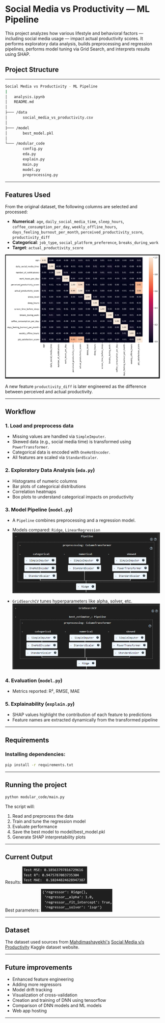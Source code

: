 # Social Media vs Productivity — ML Pipeline

This project analyzes how various lifestyle and behavioral factors — including social media usage — impact actual productivity scores. It performs exploratory data analysis, builds preprocessing and regression pipelines, performs model tuning via Grid Search, and interprets results using SHAP.

## Project Structure

---

```bash
Social Media vs Productivity - ML Pipeline
|
│   analysis.ipynb
│   README.md
│
├─── /data
│       social_media_vs_productivity.csv
│
├─── /model
│       best_model.pkl
│
└─── /modular_code
        config.py
        eda.py
        explain.py
        main.py
        model.py
        preprocessing.py
```

---

## Features Used

From the original dataset, the following columns are selected and processed:

- **Numerical**: `age`, `daily_social_media_time`, `sleep_hours`, `coffee_consumption_per_day`, `weekly_offline_hours`, `days_feeling_burnout_per_month`, `perceived_productivity_score`, `productivity_diff`
- **Categorical**: `job_type`, `social_platform_preference`, `breaks_during_work`
- **Target**: `actual_productivity_score`

<img src = "images/heatmap.png"/>

A new feature `productivity_diff` is later engineered as the difference between perceived and actual productivity.

---

## Workflow

### 1. Load and preprocess data
- Missing values are handled via `SimpleImputer`.
- Skewed data (e.g., social media time) is transformed using `PowerTransformer`.
- Categorical data is encoded with `OneHotEncoder`.
- All features are scaled via `StandardScaler`.

### 2. Exploratory Data Analysis (`eda.py`)
- Histograms of numeric columns
- Bar plots of categorical distributions
- Correlation heatmaps
- Box plots to understand categorical impacts on productivity

### 3. Model Pipeline (`model.py`)
- A `Pipeline` combines preprocessing and a regression model.
- Models compared: `Ridge`, `LinearRegression`
<img src="images/pipeline.png"></img>


- `GridSearchCV` tunes hyperparameters like alpha, solver, etc.
<img src="images/grid_search.png"></img>

### 4. Evaluation (`model.py`)
- Metrics reported: R², RMSE, MAE

### 5. Explainability (`explain.py`)
- SHAP values highlight the contribution of each feature to predictions
- Feature names are extracted dynamically from the transformed pipeline

---

## Requirements

### Installing dependencies:

```bash
pip install -r requirements.txt
```

---

## Running the project

```bash
python modular_code/main.py
```

The script will:
1) Read and preprocess the data
2) Train and tune the regression model
3) Evaluate performance
4) Save the best model to model/best_model.pkl
5) Generate SHAP interpretability plots

---

## Current Output

Results: 
<img src="images/results.png"></img>

Best parameters:
<img src="images/params.png"></img>

---

## Dataset

The dataset used sources from [Mahdimashayekhi's](https://www.kaggle.com/mahdimashayekhi) [Social Media v/s Productivity](https://www.kaggle.com/datasets/mahdimashayekhi/social-media-vs-productivity/data) Kaggle dataset website.

---

## Future improvements

- Enhanced feature engineering
- Adding more regressors
- Model drift tracking
- Visualization of cross-validation
- Creation and training of DNN using tensorflow
- Comparison of DNN models and ML models
- Web app hosting


---